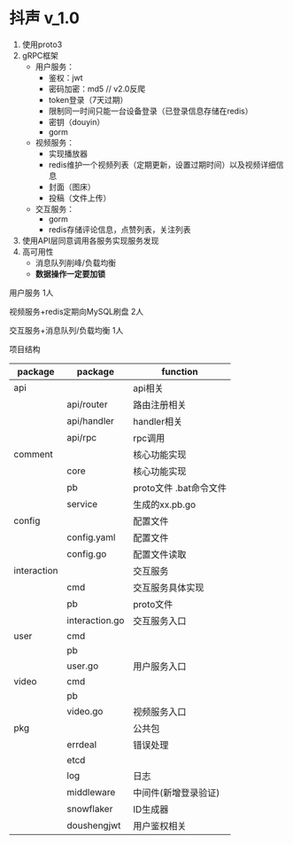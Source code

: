 # 抖声 v_1.0
1. 使用proto3
2. gRPC框架 
   - 用户服务：
     - 鉴权：jwt
     - 密码加密：md5 // v2.0反爬
     - token登录（7天过期）
     - 限制同一时间只能一台设备登录（已登录信息存储在redis）
     - 密钥（douyin）
     - gorm
   - 视频服务：
     - 实现播放器
     - redis维护一个视频列表（定期更新，设置过期时间）以及视频详细信息
     - 封面（图床）
     - 投稿（文件上传）
   - 交互服务：
     - gorm
     - redis存储评论信息，点赞列表，关注列表
3. 使用API层同意调用各服务实现服务发现
4. 高可用性
   - 消息队列削峰/负载均衡
   - **数据操作一定要加锁**



用户服务 1人

视频服务+redis定期向MySQL刷盘  2人

交互服务+消息队列/负载均衡 1人





项目结构

| package     | package        | function         |
|-------------|----------------|------------------|
| api         |                | api相关            |
|             | api/router     | 路由注册相关           |
|             | api/handler    | handler相关        |
|             | api/rpc        | rpc调用            |
| comment     |                | 核心功能实现           |
|             | core           | 核心功能实现           |
|             | pb             | proto文件 .bat命令文件 |
|             | service        | 生成的xx.pb.go      |
| config      |                | 配置文件             |
|             | config.yaml    | 配置文件             |
|             | config.go      | 配置文件读取           |
| interaction |                | 交互服务             |
|             | cmd            | 交互服务具体实现         |
|             | pb             | proto文件          |
|             | interaction.go | 交互服务入口           |
| user        | cmd            |                  |
|             | pb             |                  |
|             | user.go        | 用户服务入口           |
| video       | cmd            |                  |
|             | pb             |                  |
|             | video.go       | 视频服务入口           |
| pkg         |                | 公共包              |
|             | errdeal        | 错误处理             |
|             | etcd           |                  |
|             | log            | 日志               |
|             | middleware     | 中间件(新增登录验证)      |
|             | snowflaker     | ID生成器            |
|             | doushengjwt    | 用户鉴权相关           |


